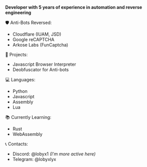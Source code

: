 
**Developer with 5 years of experience in automation and reverse engineering**

🛡️ Anti-Bots Reversed:
   - Cloudflare (IUAM, JSD)
   - Google reCAPTCHA
   - Arkose Labs (FunCaptcha)


📂 Projects:
   - Javascript Browser Interpreter
   - Deobfuscator for Anti-bots


💻 Languages:  
   - Python
   - Javascript
   - Assembly
   - Lua


📚 Currently Learning:
   - Rust
   - WebAssembly


📞 Contacts:
   - Discord: @lobyx1  *(I'm more active here)*
   - Telegram: @lobyxlyx
